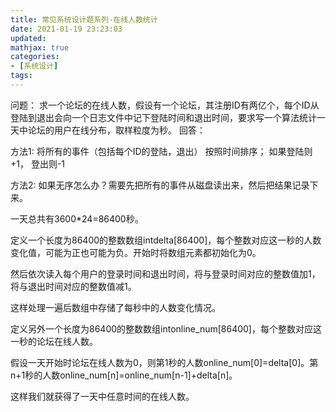 ```yaml
---
title: 常见系统设计题系列-在线人数统计
date: 2021-01-19 23:23:03
updated:
mathjax: true
categories:
- [系统设计]
tags: 
---
```


问题：
求一个论坛的在线人数，假设有一个论坛，其注册ID有两亿个，每个ID从登陆到退出会向一个日志文件中记下登陆时间和退出时间，要求写一个算法统计一天中论坛的用户在线分布，取样粒度为秒。
回答：

<!-- more -->

方法1:
将所有的事件（包括每个ID的登陆，退出） 按照时间排序；
如果登陆则+1， 登出则-1

方法2:
如果无序怎么办？需要先把所有的事件从磁盘读出来，然后把结果记录下来。

一天总共有3600*24=86400秒。

定义一个长度为86400的整数数组intdelta[86400]，每个整数对应这一秒的人数变化值，可能为正也可能为负。开始时将数组元素都初始化为0。

然后依次读入每个用户的登录时间和退出时间，将与登录时间对应的整数值加1，将与退出时间对应的整数值减1。

这样处理一遍后数组中存储了每秒中的人数变化情况。

定义另外一个长度为86400的整数数组intonline_num[86400]，每个整数对应这一秒的论坛在线人数。

假设一天开始时论坛在线人数为0，则第1秒的人数online_num[0]=delta[0]。第n+1秒的人数online_num[n]=online_num[n-1]+delta[n]。

这样我们就获得了一天中任意时间的在线人数。
